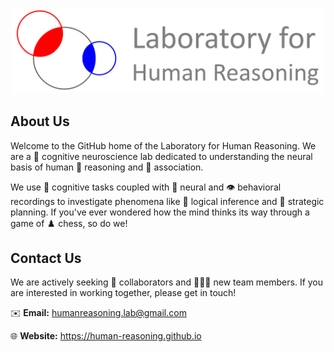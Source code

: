 <p align="center">
  <img src="assets/logo.png" alt="LHR logo" width="500">
</p>

## About Us
Welcome to the GitHub home of the Laboratory for Human Reasoning. We are a 🔬 cognitive neuroscience lab dedicated to understanding the neural basis of human 🤔 reasoning and 🔗 association.

We use 🧩 cognitive tasks coupled with 🧠 neural and 👁️ behavioral recordings to investigate phenomena like 🔎 logical inference and 🎯 strategic planning. If you've ever wondered how the mind thinks its way through a game of ♟️ chess, so do we!

## Contact Us
We are actively seeking 🤝 collaborators and 🧑‍🤝‍🧑 new team members. If you are interested in working together, please get in touch!

✉️ **Email:** [humanreasoning.lab@gmail.com](mailto:humanreasoning.lab@gmail.com)

🌐 **Website:** <https://human-reasoning.github.io>
